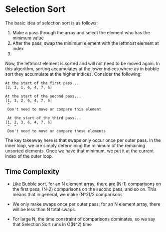 # Selection Sort
The basic idea of selection sort is as follows:

1. Make a pass through the array and select the element who has the minimum
value
1. After the pass, swap the minimum element with the leftmost element at index
0.

Now, the leftmost element is sorted and will not need to be moved again. In this
algorithm, sorting accumulates at the lower indices where as in bubble sort they
accumulate at the higher indices. Consider the following:

```
At the start of the first pass...
[2, 3, 1, 6, 4, 7, 6]

At the start of the second pass...
[1, 3, 2, 6, 4, 7, 6]
 ^
 Don't need to move or compare this element

 At the start of the third pass...
[1, 2, 3, 6, 4, 7, 6]
 ^  ^
 Don't need to move or compare these elements
```

The key takeaway here is that swaps only occur once per outer pass. In the inner
loop, we are simply determining the minimum of the remaining unsorted elements.
Once we have that minimum, we put it at the current index of the outer loop.


## Time Complexity

* Like Bubble sort, for an N element array, there are (N-1) comparisons on the
first pass, (N-2) comparisons on the second pass, and so on. This means that in
general, we make (N^2)/2 comparisons

* We only make swaps once per outer pass; for an N element array, there will
be less than N total swaps.

* For large N, the time constraint of comparisons dominates, so we say that 
Selection Sort runs in O(N^2) time
